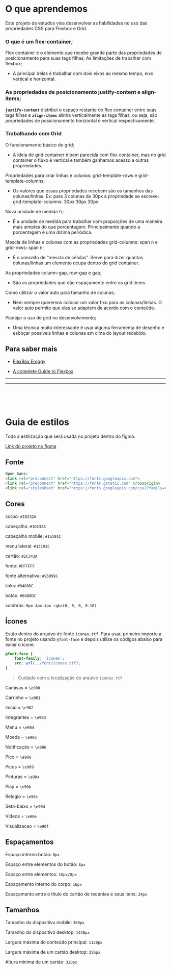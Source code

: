 # O que aprendemos 

Este projeto de estudos visa desenvolver as habilidades no uso das propriedades CSS para Flexbox e Grid.

### O que é um flex-container;

Flex container é o elemento que recebe grande parte das propriedades de posicionamento para suas tags filhas;
As limitações de trabalhar com flexbox;
- A principal delas é trabalhar com dois eixos ao mesmo tempo, eixo vertical e horizontal.

### As propriedades de posicionamento justify-content e align-items;

**`justify-content`** distribui o espaço restante do flex container entre suas tags filhas e **`align-items`** alinha verticalmente as tags filhas, ou seja, são propriedades de posicionamento horizontal e vertical respectivamente.

### Trabalhando com Grid

O funcionamento básico do grid;
- A ideia de grid container é bem parecida com flex container, mas no grid container o fluxo é vertical e também ganhamos acesso a outras propriedades.

Propriedades para criar linhas e colunas: grid-template-rows e grid-template-columns;

- Os valores que essas propriedades recebem são os tamanhos das colunas/linhas. Ex: para 3 colunas de 30px a propriedade se escreve: grid-template-columns: 30px 30px 30px.

Nova unidade de medida fr;
- É a unidade de medida para trabalhar com proporções de uma maneira mais simples do que porcentagem. Principalmente quando a porcentagem é uma dízima periódica.

Mescla de linhas e colunas com as propriedades grid-columns: span n e grid-rows: span n;

- É o conceito de “mescla de células”. Serve para dizer quantas colunas/linhas um elemento ocupa dentro do grid container.

As propriedades column-gap, row-gap e gap;

- São as propriedades que dão espaçamento entre os grid items.

Como utilizar o valor auto para tamanho de colunas;

- Nem sempre queremos colocar um valor fixo para as colunas/linhas. O valor auto permite que elas se adaptem de acordo com o conteúdo.

Planejar o uso de grid no desenvolvimento;
- Uma técnica muito interessante é usar alguma ferramenta de desenho e esboçar possíveis linhas e colunas em cima do layout recebido.

## Para saber mais

- [FlexBox Froggy](https://flexboxfroggy.com/)

- [A complete Guide to Flexbox](https://css-tricks.com/snippets/css/a-guide-to-flexbox/)

<hr/>
<hr/>
<br/>
<br/>
<br/>

# Guia de estilos

Toda a estilização que será usada no projeto dentro do figma.

[Link do projeto no figma](https://www.figma.com/file/ibWktwVpnog76rMYOdVhks/Dispondo-elementos-com-flexbox-e-grid?node-id=54%3A2358)

## Fonte

```html
Open Sans:
<link rel="preconnect" href="https://fonts.googleapis.com">
<link rel="preconnect" href="https://fonts.gstatic.com" crossorigin>
<link rel="stylesheet" href="https://fonts.googleapis.com/css2?family=Open+Sans:wght@400;600;700&display=swap">
```

## Cores

corpo: `#1D232A`

cabeçalho: `#1D232A`

cabeçalho mobile: `#15191C`

menu lateral: `#15191C`

cartão: `#2C343A`

fonte: `#FFFFFF`

fonte alternativa: `#95999C`

links: `#0480DC`

botão: `#0480DC`

sombras: `0px 4px 4px rgba(0, 0, 0, 0.16)`

## Ícones

Estão dentro do arquivo de fonte `icones.ttf`. Para usar, primeiro importe a fonte no projeto usando `@font-face` e depois utilize os códigos abaixo para exibir o ícone.

```css
@font-face {
    font-family: 'icones';
    src: url(../font/icones.ttf);
}
```

> Cuidado com a localização do arquivo `icones.ttf`

Camisas = `\e900`

Carrinho = `\e901`

Inicio = `\e902`

Integrantes = `\e903`

Menu = `\e904`

Moeda = `\e905`

Notificação = `\e906`

Pico = `\e908`

Picos = `\e909`

Pinturas = `\e90a`

Play = `\e90b`

Relogio = `\e90c`

Seta-baixo = `\e90d`

Videos = `\e90e`

Visualizacao = `\e90f`

## Espaçamentos

Espaço interno botão: `8px`

Espaço entre elementos do botão: `8px`

Espaço entre elementos: `16px/8px`

Espaçamento interno do corpo: `16px`

Espaçamento entre o título do cartão de recentes e seus itens: `24px`

## Tamanhos

Tamanho do dispositivo mobile: `360px`

Tamanho do dispositivo desktop: `1440px`

Largura máxima do conteúdo principal: `1120px`

Largura máxima de um cartão desktop: `256px`

Altura mínima de um cartão: `320px`